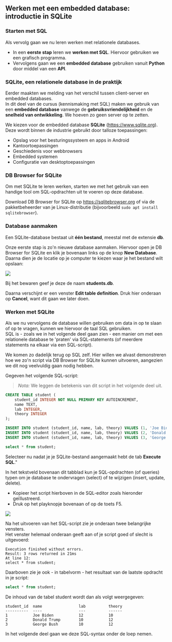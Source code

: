 ## Werken met een embedded database: introductie in SQLite

### Starten met SQL

Als vervolg gaan we nu leren werken met relationele databases.

* In een **eerste stap** leren we **werken met SQL**. Hiervoor gebruiken we een grafisch programma.
* Vervolgens gaan we een **embedded database** gebruiken vanuit **Python** door middel van een **API**.

### SQLite, een relationele database in de praktijk

Eerder maakten we melding van het verschil tussen client-server en embedded databases.  
In dit deel van de cursus (kennismaking met SQL) maken we gebruik van een **embedded database** vanwege de **gebruiksvriendelijkheid** en de **snelheid van ontwikkeling**. We hoeven zo geen server op te zetten.

We kiezen voor de embedded database **SQLite** (https://www.sqlite.org).  
Deze wordt binnen de industrie gebruikt door talloze toepassingen:

* Opslag voor het besturingssysteem en apps in Android
* Kantoortoepassingen
* Geschiedenis voor webbrowsers
* Embedded systemen
* Configuratie van desktoptoepassingen

### DB Browser for SQLite

Om met SQLite te leren werken, starten we met het gebruik van een handige tool om SQL-opdrachten uit te voeren op deze database.

Download DB Browser for SQLite op https://sqlitebrowser.org of via de pakketbeheerder van je Linux-distributie (bijvoorbeeld `sudo apt install sqlitebrowser`).

### Database aanmaken

Een SQLite-database bestaat uit **één bestand**, meestal met de extensie **db**.  

Onze eerste stap is zo'n nieuwe database aanmaken. Hiervoor open je DB Browser for SQLite en klik je bovenaan links op de knop **New Database**. Daarna dien je de locatie op je computer te kiezen waar je het bestand wilt opslaan:

![](sqlite_new_db.png)

Bij het bewaren geef je deze de naam **students.db**.

Daarna verschijnt er een venster **Edit table definition**. Druk hier onderaan op **Cancel**, want dit gaan we later doen.

### Werken met SQLite

Als we nu vervolgens de database willen gebruiken om data in op te slaan of op te vragen, kunnen we hiervoor de taal SQL gebruiken.  
SQL is - zoals we in het volgende deel gaan zien - een manier om met een relationele database te 'praten' via SQL-statements (of meerdere statements na elkaar via een SQL-script).  

We komen zo dadelijk terug op SQL zelf. Hier willen we alvast demonstreren hoe we zo'n script via DB Browser for SQLite kunnen uitvoeren, aangezien we dit nog veelvuldig gaan nodig hebben.

Gegeven het volgende SQL-script:

> *Nota:* We leggen de betekenis van dit script in het volgende deel uit.

~~~sql
CREATE TABLE student (
	student_id INTEGER NOT NULL PRIMARY KEY AUTOINCREMENT,
	name TEXT,
	lab INTEGER,
	theory INTEGER
);

INSERT INTO student (student_id, name, lab, theory) VALUES (1, 'Joe Biden', 12, 10);
INSERT INTO student (student_id, name, lab, theory) VALUES (2, 'Donald Trump', 10, 12);
INSERT INTO student (student_id, name, lab, theory) VALUES (3, 'George Bush', 10, 12);

select * from student;
~~~

Selecteer nu nadat je je SQLite-bestand aangemaakt hebt de tab **Execute SQL**."

In het tekstveld bovenaan dit tabblad kun je SQL-opdrachten (of queries) typen om je database te ondervragen (select) of te wijzigen (insert, update, delete).  

* Kopieer het script hierboven in de SQL-editor zoals hieronder geïllustreerd.
* Druk op het playknopje bovenaan of op de toets F5.

![](sqlite_execute_sql.png)

Na het uitvoeren van het SQL-script zie je onderaan twee belangrijke vensters.  
Het venster helemaal onderaan geeft aan of je script goed of slecht is uitgevoerd:

~~~
Execution finished without errors.
Result: 3 rows returned in 21ms
At line 12:
select * from student;
~~~

Daarboven zie je ook - in tabelvorm - het resultaat van de laatste opdracht in je script:

~~~sql
select * from student;
~~~

De inhoud van de tabel student wordt dan als volgt weergegeven:

~~~
student_id  name                lab          theory
----------  ----                ---          ------
1           Joe Biden           12           10
2           Donald Trump        10           12
3           George Bush         10           12
~~~

In het volgende deel gaan we deze SQL-syntax onder de loep nemen.

